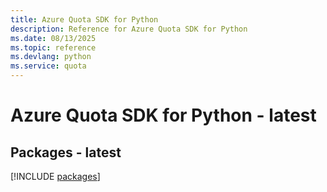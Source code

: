 ```yaml
---
title: Azure Quota SDK for Python
description: Reference for Azure Quota SDK for Python
ms.date: 08/13/2025
ms.topic: reference
ms.devlang: python
ms.service: quota
---
```

# Azure Quota SDK for Python - latest
## Packages - latest
[!INCLUDE [packages](quota-index.md)]
